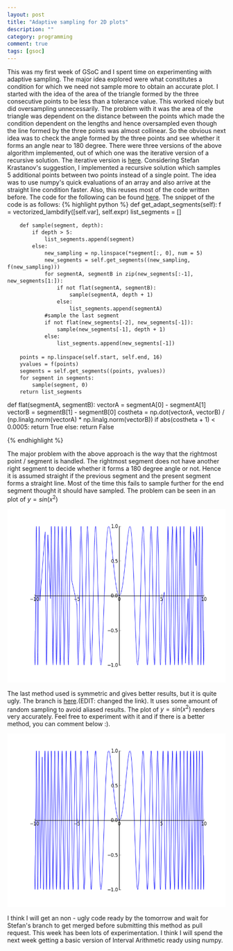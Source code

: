 ```yaml
---
layout: post
title: "Adaptive sampling for 2D plots"
description: ""
category: programming
comment: true
tags: [gsoc]
---
```

This was my first week of GSoC and I spent time on experimenting with adaptive sampling. The major idea explored were what constitutes a condition for which we need not sample more to obtain an accurate plot. I started with the idea of the area of the triangle formed by the three consecutive points to be 
less than a tolerance value. This worked nicely but did oversampling unnecessarily. The problem with it was the area of the triangle was dependent on the distance between the points which made the condition dependent on the lengths and hence oversampled even though the line formed by the three points was almost collinear.
So the obvious next idea was to check the angle formed by the three points and see whether it forms an angle near to 180 degree. There were three versions of the above algorithm implemented, out of which one was the iterative version of a recursive solution. The iterative version is [here](https://github.com/Krastanov/sympy/pull/5). Considering Stefan Krastanov's suggestion, I implemented a recursive solution which samples 5 additional points between two points instead of a single point. The idea was to use numpy's quick evaluations of an array and also arrive at the straight line condition faster. Also, this reuses most of the code written before. The code for the following can be found [here](https://github.com/catchmrbharath/sympy/tree/adaptnew). The snippet of the code is as follows:
{% highlight python %}
    def get_adapt_segments(self):
        f = vectorized_lambdify([self.var], self.expr)
        list_segments = []

        def sample(segment, depth):
            if depth > 5:
                list_segments.append(segment)
            else:
                new_sampling = np.linspace(*segment[:, 0], num = 5)
                new_segments = self.get_segments((new_sampling, f(new_sampling)))
                for segmentA, segmentB in zip(new_segments[:-1], new_segments[1:]):
                    if not flat(segmentA, segmentB):
                        sample(segmentA, depth + 1)
                    else:
                        list_segments.append(segmentA)
                #sample the last segment
                if not flat(new_segments[-2], new_segments[-1]):
                    sample(new_segments[-1], depth + 1)
                else:
                    list_segments.append(new_segments[-1])

        points = np.linspace(self.start, self.end, 16)
        yvalues = f(points)
        segments = self.get_segments((points, yvalues))
        for segment in segments:
            sample(segment, 0)
        return list_segments


def flat(segmentA, segmentB):
    vectorA = segmentA[0] - segmentA[1]
    vectorB = segmentB[1] - segmentB[0]
    costheta = np.dot(vectorA, vectorB) / (np.linalg.norm(vectorA) * np.linalg.norm(vectorB))
    if abs(costheta + 1) < 0.0005:
        return True
    else:
        return False

{% endhighlight %}

The major problem with the above approach is the way that the rightmost point / segment is handled. The rightmost segment does not have another right segment to decide whether it forms a 180 degree angle or not. Hence it is assumed straight if the previous segment and the present segment forms a straight line. Most of the time this fails to sample further for the end segment thought it should have sampled. The problem can be seen in an plot of <span> $y = sin(x^{2})$ </span>

<img src="/images/26052012/plot.png" width="600" height= "400" />

The last method used is symmetric and gives better results, but it is quite ugly. The branch is [here](https://github.com/catchmrbharath/sympy/tree/complexplot).(EDIT: changed the link). It uses some amount of random sampling to avoid aliased results. The plot of <span> $y = sin(x^{2})$ </span> renders very accurately. Feel free to experiment with it and if there is a better method, you can comment below :).

<img src="/images/26052012/betterplot.png" width="600" height= "400" />

I think I will get an non - ugly code ready by the tomorrow and wait for Stefan's branch to get merged before submitting this method as pull request. This week has been lots of experimentation. I think I will spend the next week getting a basic version of Interval Arithmetic ready using numpy.

